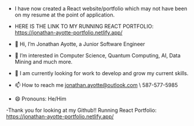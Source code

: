 - I have now created a React website/portfolio which may not have been on my resume at the point of application.
- HERE IS THE LINK TO MY RUNNING REACT PORTFOLIO: https://jonathan-ayotte-portfolio.netlify.app/

- 👋 Hi, I’m Jonathan Ayotte, a Junior Software Engineer
- 👀 I’m interested in Computer Science, Quantum Computing, AI, Data Mining and much more.
- 🌱 I am currently looking for work to develop and grow my current skills.
- 📫 How to reach me jonathan.ayotte@outlook.com \\ 587-577-5985
- 😄 Pronouns: He/Him

-Thank you for looking at my Github!! Running React Portfolio: https://jonathan-ayotte-portfolio.netlify.app/
